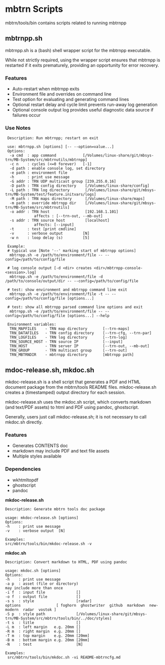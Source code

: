 # mbtrn Scripts

mbtrn/tools/bin contains scripts related to running mbtrnpp

## mbtrnpp.sh

mbtrnpp.sh is a (bash) shell wrapper script for the mbtrnpp executable.

While not strictly required, using the wrapper script ensures that mbtrnpp is restarted if it exits prematurely, providing an opportunity for error recovery.

### Features

* Auto-restart when mbtrnpp exits
* Environment file and overrides on command line
* Test option for evaluating and generating command lines
* Optional restart delay and cycle limit prevents run-away log generation
* Optional console output log provides useful diagnostic data source if failures occur

### Use Notes

```
 Description: Run mbtrnpp; restart on exit

 use: mbtrnpp.sh [options] [-- --option=value...]
 Options:
  -a cmd  : app command            [/Volumes/linux-share/git/mbsys-trn/MB-System/src/mbtrnutils/mbtrnpp]
  -c n    : cycles (<=0 forever)   [-1]
  -d path : enable console log, set directory
  -e path : environment file
  -h      : print use message
  -G addr : TRN UDP multicast group [239.255.0.16]
  -D path : TRN config directory    [/Volumes/linux-share/config]
  -L path : TRN log directory       [/Volumes/linux-share/git/mbsys-trn/MB-System/test/feature.initvars/logs]
  -M path : TRN maps directory      [/Volumes/linux-share/maps]
  -m path : override mbtrnpp dir    [/Volumes/linux-share/git/mbsys-trn/MB-System/src/mbtrnutils]
  -o addr : TRN host                [192.168.1.101]
             affects : [--trn-out, --mb-out]
  -s addr : TRN source host         [localhost]
             affects: [--input]
  -t      : test [print cmdline]
  -v      : verbose output         [N]
  -w n    : loop delay (s)         [5]

 Example:
 # typical use [Note '--' marking start of mbtrnpp options]
  mbtrnpp.sh -e /path/to/environment/file -- --config=/path/to/config/file

 # log console output [-d <dir> creates <dir>/mbtrnpp-console-<session>.log]
  mbtrnpp.sh -e /path/to/environment/file -d /path/to/console/output/dir -- --config=/path/to/config/file

 # test: show environment and mbtrnpp command line exit
  mbtrnpp.sh -e /path/to/environment/file -t -- --config=/path/to/config/file [options...]

 # test: show all mbtrnpp parsed command line options and exit
  mbtrnpp.sh -e /path/to/environment/file -- --config=/path/to/config/file [options...] --help

 Environment variables:
  TRN_MAPFILES    - TRN map directory       [--trn-maps]
  TRN_DATAFILES   - TRN config directory    [--trn-cfg, --trn-par]
  TRN_LOGFILES    - TRN log directory       [--trn-log]
  TRN_SOURCE_HOST - TRN source IP           [--input]
  TRN_HOST        - TRN server IP           [--trn-out, --mb-out]
  TRN_GROUP       - TRN multicast group     [--trn-out]
  TRN_MBTRNDIR    - mbtrnpp directory       [mbtrnpp path]

```

## mdoc-release.sh, mkdoc.sh

mkdoc-release.sh is a shell script that generates a PDF and HTML document package from the mbtrn/tools README files.
mkdoc-release.sh creates a (timestamped) output directory for each session.

mkdoc-release.sh uses the mkdoc.sh script, which converts markdown (and text/PDF assets) to html and PDF using pandoc, ghostscript.  

Generally, users just call mkdoc-release.sh; it is not necessary to call mkdoc.sh directly.

### Features

* Generates CONTENTS doc 
* markdown may include PDF and text file assets
* Multiple styles available

### Dependencies
* wkhtmltopdf
* ghostscript
* pandoc

__mkdoc-release.sh__
```
Description: Generate mbtrn tools doc package

usage: mkdoc-release.sh [options]
Options:
-h    : print use message
-v    : verbose output  [N]

Examples:
src/mbtrn/tools/bin/mkdoc-release.sh -v

```
__mkdoc.sh__
```
Description: Convert markdown to HTML, PDF using pandoc

usage: mkdoc.sh [options]
Options:
-h    : print use message
-a p  : asset (file or directory)
may include more than once
-i f  : input file              []
-o f  : output file             []
-s s  : style                   [radar]
options                [ foghorn  ghostwriter  github  markdown  new-modern  radar  vostok ]
-S p  : style path              [/Volumes/linux-share/git/mbsys-trn/MB-System/src/mbtrn/tools/bin/../doc/styles]
-t s  : title                   []
-L m  : left margin   e.g. 20mm []
-R m  : right margin  e.g. 20mm []
-T m  : top margin    e.g. 20mm [20mm]
-B m  : bottom margin e.g. 20mm [20mm]
-N    : test                    [N]

Examples:
 src/mbtrn/tools/bin/mkdoc.sh -vi README-mbtrncfg.md
```

